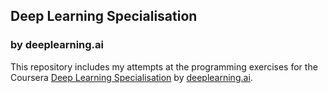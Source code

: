 ## Deep Learning Specialisation
### by deeplearning.ai

This repository includes my attempts at the programming exercises for the Coursera [Deep Learning Specialisation](https://www.coursera.org/specializations/deep-learning) by [deeplearning.ai](https://www.deeplearning.ai).
<br>